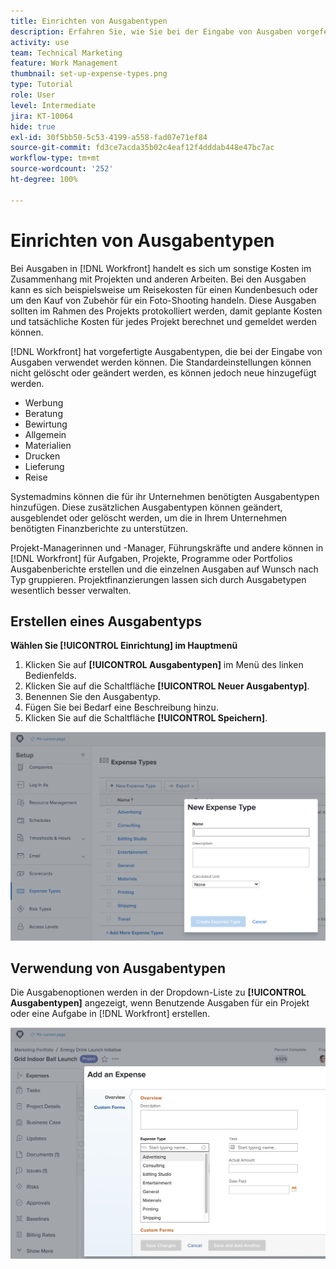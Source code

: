 ```yaml
---
title: Einrichten von Ausgabentypen
description: Erfahren Sie, wie Sie bei der Eingabe von Ausgaben vorgefertigte Ausgabetypen verwenden und wie Sie neue Ausgabentypen erstellen können.
activity: use
team: Technical Marketing
feature: Work Management
thumbnail: set-up-expense-types.png
type: Tutorial
role: User
level: Intermediate
jira: KT-10064
hide: true
exl-id: 30f5bb50-5c53-4199-a558-fad07e71ef84
source-git-commit: fd3ce7acda35b02c4eaf12f4dddab448e47bc7ac
workflow-type: tm+mt
source-wordcount: '252'
ht-degree: 100%

---
```


# Einrichten von Ausgabentypen

Bei Ausgaben in [!DNL Workfront] handelt es sich um sonstige Kosten im Zusammenhang mit Projekten und anderen Arbeiten. Bei den Ausgaben kann es sich beispielsweise um Reisekosten für einen Kundenbesuch oder um den Kauf von Zubehör für ein Foto-Shooting handeln. Diese Ausgaben sollten im Rahmen des Projekts protokolliert werden, damit geplante Kosten und tatsächliche Kosten für jedes Projekt berechnet und gemeldet werden können.

[!DNL Workfront] hat vorgefertigte Ausgabentypen, die bei der Eingabe von Ausgaben verwendet werden können. Die Standardeinstellungen können nicht gelöscht oder geändert werden, es können jedoch neue hinzugefügt werden.

* Werbung
* Beratung
* Bewirtung
* Allgemein
* Materialien
* Drucken
* Lieferung
* Reise

Systemadmins können die für ihr Unternehmen benötigten Ausgabentypen hinzufügen. Diese zusätzlichen Ausgabentypen können geändert, ausgeblendet oder gelöscht werden, um die in Ihrem Unternehmen benötigten Finanzberichte zu unterstützen.

Projekt-Managerinnen und -Manager, Führungskräfte und andere können in [!DNL Workfront] für Aufgaben, Projekte, Programme oder Portfolios Ausgabenberichte erstellen und die einzelnen Ausgaben auf Wunsch nach Typ gruppieren. Projektfinanzierungen lassen sich durch Ausgabetypen wesentlich besser verwalten.

## Erstellen eines Ausgabentyps

**Wählen Sie [!UICONTROL Einrichtung] im Hauptmenü**

1. Klicken Sie auf **[!UICONTROL Ausgabentypen]** im Menü des linken Bedienfelds.
1. Klicken Sie auf die Schaltfläche **[!UICONTROL Neuer Ausgabentyp]**.
1. Benennen Sie den Ausgabentyp.
1. Fügen Sie bei Bedarf eine Beschreibung hinzu.
1. Klicken Sie auf die Schaltfläche **[!UICONTROL Speichern]**.

![Ein Bild zum Erstellen eines neuen [!UICONTROL Ausgabentyps]](assets/setting-up-finances-6.png)

## Verwendung von Ausgabentypen

Die Ausgabenoptionen werden in der Dropdown-Liste zu **[!UICONTROL Ausgabentypen]** angezeigt, wenn Benutzende Ausgaben für ein Projekt oder eine Aufgabe in [!DNL Workfront] erstellen.

![Ein Bild des Hinzufügens neuer Ausgaben](assets/setting-up-finances-7.png)
